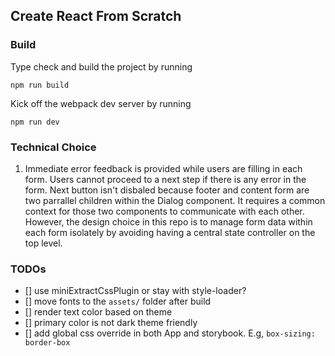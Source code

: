 ## Create React From Scratch

### Build

Type check and build the project by running

```
npm run build
```

Kick off the webpack dev server by running

```
npm run dev
```

### Technical Choice

1. Immediate error feedback is provided while users are filling in each form. Users cannot proceed to a next step if there is any error in the form. Next button isn't disbaled because footer and content form are two parrallel children within the Dialog component. It requires a common context for those two components to communicate with each other. However, the design choice in this repo is to manage form data within each form isolately by avoiding having a central state controller on the top level.

### TODOs

-   [] use miniExtractCssPlugin or stay with style-loader?
-   [] move fonts to the `assets/` folder after build
-   [] render text color based on theme
-   [] primary color is not dark theme friendly
-   [] add global css override in both App and storybook. E.g, `box-sizing: border-box`
